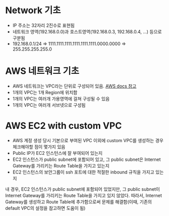 # Network 기초

- IP 주소는 32자리 2진수로 표현됨
- 네트워크 영역(192.168.0.0)과 호스트영역(192.168.0.3, 192.168.0.4, ...) 등으로 구분됨
- 192.168.0.1/24 => 1111.1111.1111.1111.1111.1111.0000.0000 => 255.255.255.255.0

# AWS 네트워크 기초

- AWS 네트워크는 VPC라는 단위로 구성되어 있음. [AWS docs 참고](https://docs.aws.amazon.com/vpc/latest/userguide/VPC_Scenario2.html)
- 1개의 VPC는 1개 Region에 위치함
- 1개의 VPC는 여러개 가용영역에 걸쳐 구성될 수 있음
- 1개의 VPC는 여러개 서브넷으로 구성됨

# AWS EC2 with custom VPC

- AWS 계정 생성 당시 기본으로 부여된 VPC 이외에 custom VPC를 생성하는 경우 체크해야할 점이 몇가지 있음
- Public IP가 EC2 인스턴스에 잘 부여되어 있는지
- EC2 인스턴스가 public subnet에 포함되어 있고, 그 public subnet은 Internet Gateway를 가리키는 Route Table을 가지고 있는지
- EC2 인스턴스의 보안그룹이 ssh 포트에 대한 적절한 inbound 규칙을 가지고 있는지

내 경우, EC2 인스턴스가 public subnet에 포함되어 있었지만, 그 public subnet이 Internet Gateway를 가리키는 Route Table을 가지고 있지 않았다.
따라서, Internet Gateway를 생성하고 Route Table에 추가함으로써 문제를 해결함(이때, 기존의 default VPC의 설정을 참고하면 도움이 됨)
